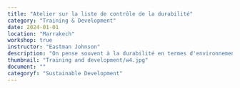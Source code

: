 ```yaml
---
title: "Atelier sur la liste de contrôle de la durabilité"
category: "Training & Development"
date: 2024-01-01
location: "Marrakech"
workshop: true
instructor: "Eastman Johnson"
description: "On pense souvent à la durabilité en termes d'environnement, mais cet atelier facilite une discussion sur la durabilité au-delà de la durabilité environnementale. Il présente une liste de contrôle que les organisations peuvent utiliser pour s'assurer que l'impact de leurs projets perdure longtemps après leur intervention directe. Les participants sont en mesure d'évaluer leurs propres projets et de trouver des moyens de les améliorer afin qu'ils puissent avoir un impact plus durable."
thumbnail: "Training and development/w4.jpg"
document: ""
categoryf: "Sustainable Development"
---
```

